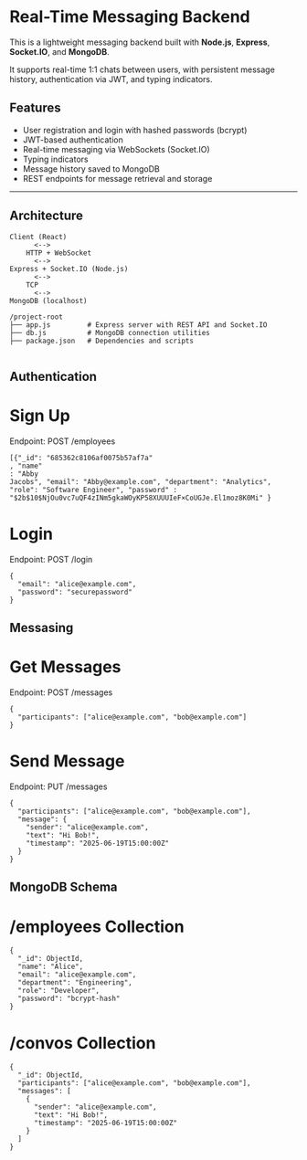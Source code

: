 # Real-Time Messaging Backend

This is a lightweight messaging backend built with **Node.js**, **Express**, **Socket.IO**, and **MongoDB**. 

It supports real-time 1:1 chats between users, with persistent message history, authentication via JWT, and typing indicators.



## Features

- User registration and login with hashed passwords (bcrypt)
- JWT-based authentication
- Real-time messaging via WebSockets (Socket.IO)
- Typing indicators
- Message history saved to MongoDB
- REST endpoints for message retrieval and storage

---

## Architecture

```text
Client (React)
      <-->
    HTTP + WebSocket
      <-->
Express + Socket.IO (Node.js)
      <-->
    TCP
      <-->
MongoDB (localhost)

/project-root
├── app.js         # Express server with REST API and Socket.IO
├── db.js          # MongoDB connection utilities
├── package.json   # Dependencies and scripts


```

## Authentication 

# Sign Up 
Endpoint: POST /employees
```
[{"_id": "685362c8106af0075b57af7a"
, "name"
: "Abby
Jacobs", "email": "Abby@example.com", "department": "Analytics", "role": "Software Engineer", "password" : "$2b$10$NjOu0vc7uQF4zINm5gkaWOyKP58XUUUIeF×CoUGJe.El1moz8K0Mi" }
```

# Login
Endpoint: POST /login 
```
{
  "email": "alice@example.com",
  "password": "securepassword"
}
```

## Messasing 

# Get Messages 
Endpoint: POST /messages 
```
{
  "participants": ["alice@example.com", "bob@example.com"]
}
```

# Send Message 
Endpoint: PUT /messages 
```
{
  "participants": ["alice@example.com", "bob@example.com"],
  "message": {
    "sender": "alice@example.com",
    "text": "Hi Bob!",
    "timestamp": "2025-06-19T15:00:00Z"
  }
}
```

## MongoDB Schema 

# /employees Collection 
```
{
  "_id": ObjectId,
  "name": "Alice",
  "email": "alice@example.com",
  "department": "Engineering",
  "role": "Developer",
  "password": "bcrypt-hash"
}
```

# /convos Collection
```
{
  "_id": ObjectId,
  "participants": ["alice@example.com", "bob@example.com"],
  "messages": [
    {
      "sender": "alice@example.com",
      "text": "Hi Bob!",
      "timestamp": "2025-06-19T15:00:00Z"
    }
  ]
}
```












